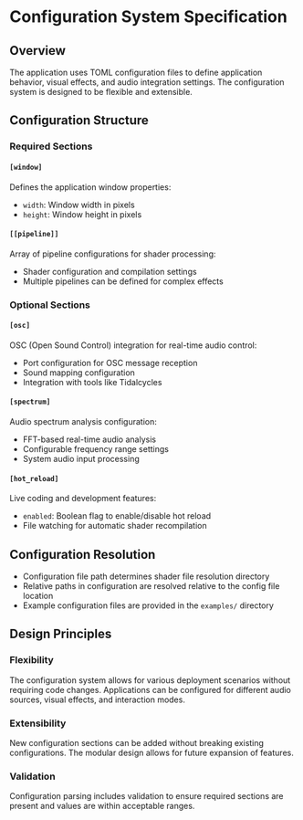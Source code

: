 # Configuration System Specification

## Overview

The application uses TOML configuration files to define application behavior, visual effects, and audio integration settings. The configuration system is designed to be flexible and extensible.

## Configuration Structure

### Required Sections

#### `[window]`
Defines the application window properties:
- `width`: Window width in pixels
- `height`: Window height in pixels

#### `[[pipeline]]`
Array of pipeline configurations for shader processing:
- Shader configuration and compilation settings
- Multiple pipelines can be defined for complex effects

### Optional Sections

#### `[osc]`
OSC (Open Sound Control) integration for real-time audio control:
- Port configuration for OSC message reception
- Sound mapping configuration
- Integration with tools like Tidalcycles

#### `[spectrum]`
Audio spectrum analysis configuration:
- FFT-based real-time audio analysis
- Configurable frequency range settings
- System audio input processing

#### `[hot_reload]`
Live coding and development features:
- `enabled`: Boolean flag to enable/disable hot reload
- File watching for automatic shader recompilation

## Configuration Resolution

- Configuration file path determines shader file resolution directory
- Relative paths in configuration are resolved relative to the config file location
- Example configuration files are provided in the `examples/` directory

## Design Principles

### Flexibility
The configuration system allows for various deployment scenarios without requiring code changes. Applications can be configured for different audio sources, visual effects, and interaction modes.

### Extensibility
New configuration sections can be added without breaking existing configurations. The modular design allows for future expansion of features.

### Validation
Configuration parsing includes validation to ensure required sections are present and values are within acceptable ranges.